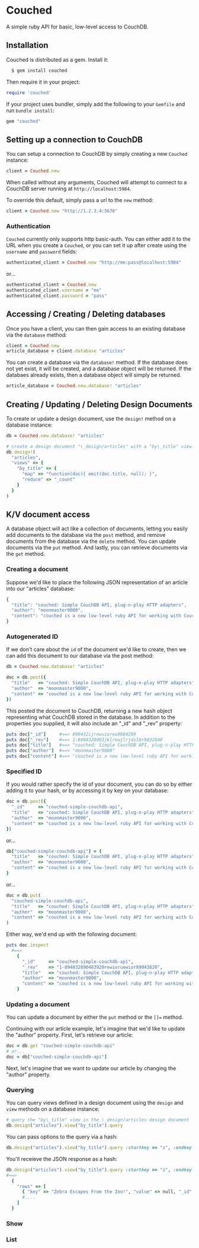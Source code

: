# Couched

A simple ruby API for basic, low-level access to CouchDB. 

## Installation

Couched is distributed as a gem. Install it:

```sh
  $ gem install couched
```

Then require it in your project:

```ruby
require 'couched'
```

If your project uses bundler, simply add the following to your `Gemfile` and run `bundle install`:

```ruby
gem "couched"
```

## Setting up a connection to CouchDB

You can setup a connection to CouchDB by simply creating a new `Couched` instance:

```ruby
client = Couched.new
```

When called without any arguments, Couched will attempt to connect to a CouchDB server running at `http://localhost:5984`.

To override this default, simply pass a url to the `new` method:

```ruby
client = Couched.new "http://1.2.3.4:5678"
```

### Authentication

`Couched` currently only supports http basic-auth. You can either add it to the URL when you create a `Couched`, or you can set it up after create using the `username` and `password` fields:

```ruby
authenticated_client = Couched.new "http://me:pass@localhost:5984"
```

or...

```ruby
authenticated_client = Couched.new
authenticated_client.username = "me"
authenticated_client.password = "pass"
```

## Accessing / Creating / Deleting databases

Once you have a client, you can then gain access to an existing database via the `database` method:

```ruby
client = Couched.new
article_database = client.database "articles"
```

You can create a database via the `database!` method. If the database does not yet exist, it will be created, and a database object will be returned. If the databaes already exists, then a database object will simply be returned. 

```ruby
article_database = Couched.new.database! "articles"
```

## Creating / Updating / Deleting Design Documents

To create or update a design document, use the `design!` method on a database instance:

```ruby
db = Couched.new.database! "articles"

# create a design document "\_design/articles" with a "by\_title" view:
db.design!(
  "articles",
  "views" => {
    "by_title" => {
      "map" => "function(doc){ emit(doc.title, null); }",
      "reduce" => "_count"
    }
  }
)
```

## K/V document access

A database object will act like a collection of documents, letting you easily add documents to the database via the `post` method, and remove documents from the database via the `delete` method. You can update documents via the `put` method. And lastly, you can retrieve documents via the `get` method.

### Creating a document

Suppose we'd like to place the following JSON representation of an article into our "articles" database:

```javascript
{
  "title": "couched: Simple CouchDB API, plug-n-play HTTP adapters",
  "author": "moonmaster9000",
  "content": "couched is a new low-level ruby API for working with CouchDB"
}
```

### Autogenerated ID

If we don't care about the `id` of the document we'd like to create, then we can add this document to our database via the post method:

```ruby
db = Couched.new.database! "articles"

doc = db.post({
  "title"   => "couched: Simple CouchDB API, plug-n-play HTTP adapters",
  "author"  => "moonmaster9000",
  "content" => "couched is a new low-level ruby API for working with CouchDB"
})
``` 

This posted the document to CouchDB, returning a new hash object representing what CouchDB stored in the database. In addition to the properties you supplied, it will also include an "_id" and "_rev" property:

```ruby
puts doc["_id"]     #==> 890432ijrewuioreu9084209
puts doc["_rev"]    #==> 1-8904328903jklrewjlrjdsl8r9032840
puts doc["title"]   #==> "couched: Simple CouchDB API, plug-n-play HTTP adapters"
puts doc["author"]  #==> "moonmaster9000"
puts doc["content"] #==> "couched is a new low-level ruby API for working with CouchDB"
```


### Specified ID

If you would rather specify the id of your document, you can do so by either adding it to your hash, or by accessing it by key on your database:

```ruby
doc = db.post({
  "_id"     => "couched-simple-couchdb-api",
  "title"   => "couched: Simple CouchDB API, plug-n-play HTTP adapters",
  "author"  => "moonmaster9000",
  "content" => "couched is a new low-level ruby API for working with CouchDB"
})
```

or...

```ruby
db["couched-simple-couchdb-api"] = {
  "title"   => "couched: Simple CouchDB API, plug-n-play HTTP adapters",
  "author"  => "moonmaster9000",
  "content" => "couched is a new low-level ruby API for working with CouchDB"
}
```

or...

```ruby
doc = db.put(
  "couched-simple-couchdb-api", 
  "title"   => "couched: Simple CouchDB API, plug-n-play HTTP adapters",
  "author"  => "moonmaster9000",
  "content" => "couched is a new low-level ruby API for working with CouchDB"
)
```

Either way, we'd end up with the following document:

```ruby
puts doc.inspect
  #==>
    { 
      "_id"     => "couched-simple-couchdb-api",
      "_rev"    => "1-894032890483920rewioruewior89043820",
      "title"   => "couched: Simple CouchDB API, plug-n-play HTTP adapters",
      "author"  => "moonmaster9000",
      "content" => "couched is a new low-level ruby API for working with CouchDB"
    }
```

### Updating a document

You can update a document by either the `put` method or the `[]=` method. 

Continuing with our article example, let's imagine that we'd like to update the "author" property. First, let's retrieve our article:

```ruby
doc = db.get "couched-simple-couchdb-api"
# or...
doc = db["couched-simple-couchdb-api"]
```

Next, let's imagine that we want to update our article by changing the "author" property. 


### Querying

You can query views defined in a design document using the `design` and `view` methods on a database instance:

```ruby
# query the "by\_title" view in the \_design/articles design document
db.design("articles").view("by_title").query
```

You can pass options to the query via a hash:

```ruby
db.design("articles").view("by_title").query :startkey => "z", :endkey => "a", :descending => "true"
```

You'll receieve the JSON response as a hash:

```ruby
db.design("articles").view("by_title").query :startkey => "z", :endkey => "a", :descending => "true"
#==> 
  {
    "rows" => [
      { "key" => "Zebra Escapes From the Zoo!", "value" => null, "_id" => "893208190328190382109312" },
      #....
    ]
  }
```

### Show

### List
